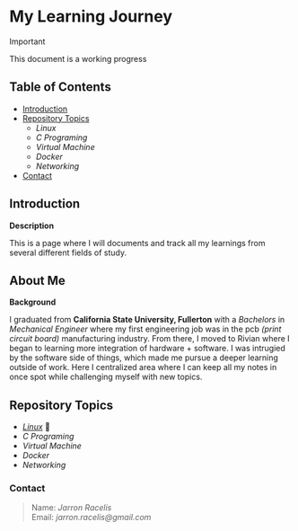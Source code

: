 # My Learning Journey

> [!IMPORTANT]
> This document is a working progress


## Table of Contents

* [Introduction](#introduction)
* [Repository Topics](#repository-topics)
    * _Linux_
    * _C Programing_
    * _Virtual Machine_
    * _Docker_
    * _Networking_
* [Contact](#contact)   

## Introduction

**Description**

This is a page where I will documents and track all my learnings from several different fields of study.

## About Me

**Background**

I graduated from **California State University, Fullerton** with a _Bachelors_ in _Mechanical Engineer_ where my first engineering job was in the pcb _(print circuit board)_ manufacturing industry. From there, I moved to Rivian where I began to learning more integration of hardware + software. I was intrugied by the software side of things, which made me pursue a deeper learning outside of work. Here I centralized area where I can keep all my notes in once spot while challenging myself with new topics.

## Repository Topics

* [_Linux_](https://github.com/jracelis-hub/my-learning-notes/tree/main/linux) :file_folder: 
* _C Programing_
* _Virtual Machine_
* _Docker_
* _Networking_



### Contact
>  Name: _Jarron Racelis_ \
>  Email: _jarron.racelis@gmail.com_


